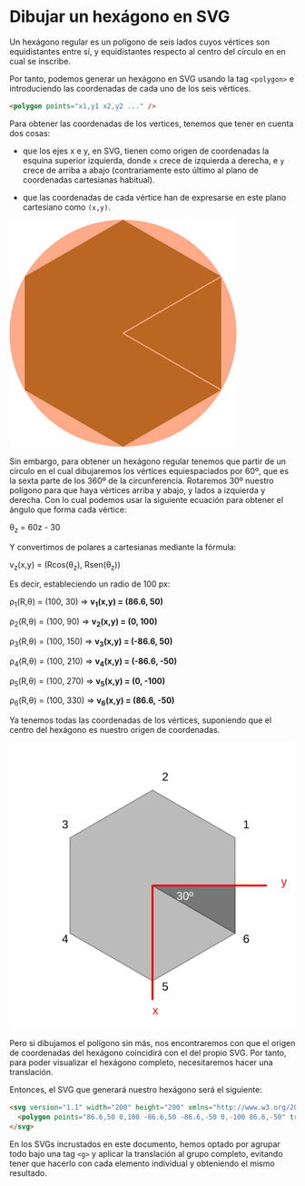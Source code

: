 # Dibujar un hexágono en SVG

Un hexágono regular es un polígono de seis lados cuyos vértices son equidistantes entre sí, y equidistantes respecto al centro del círculo en en cual se inscribe.

Por tanto, podemos generar un hexágono en SVG usando la tag `<polygon>` e introduciendo las coordenadas de cada uno de los seis vértices.

```html
<polygon points="x1,y1 x2,y2 ..." />
```

Para obtener las coordenadas de los vertices, tenemos que tener en cuenta dos cosas:

- que los ejes x e y, en SVG, tienen como origen de coordenadas la esquina superior izquierda, donde `x` crece de izquierda a derecha, e `y` crece de arriba a abajo (contrariamente esto último al plano de coordenadas cartesianas habitual). 

- que las coordenadas de cada vértice han de expresarse en este plano cartesiano como `(x,y)`.

![Hexagon](./hexagon1.svg)

Sin embargo, para obtener un hexágono regular tenemos que partir de un círculo en el cual dibujaremos los vértices equiespaciados por 60º, que es la sexta parte de los 360º de la circunferencia. Rotaremos 30º nuestro polígono para que haya vértices arriba y abajo, y lados a izquierda y derecha. Con lo cual podemos usar la siguiente ecuación para obtener el ángulo que forma cada vértice:

θ<sub>z</sub> = 60z - 30

Y convertimos de polares a cartesianas mediante la fórmula:

v<sub>z</sub>(x,y) = (Rcos(θ<sub>z</sub>), Rsen(θ<sub>z</sub>))

Es decir, estableciendo un radio de 100 px:

ρ<sub>1</sub>(R,θ) = (100, 30) => **v<sub>1</sub>(x,y) = (86.6, 50)**

ρ<sub>2</sub>(R,θ) = (100, 90) => **v<sub>2</sub>(x,y) = (0, 100)**

ρ<sub>3</sub>(R,θ) = (100, 150) => **v<sub>3</sub>(x,y) = (-86.6, 50)**

ρ<sub>4</sub>(R,θ) = (100, 210) => **v<sub>4</sub>(x,y) = (-86.6, -50)**

ρ<sub>5</sub>(R,θ) = (100, 270) => **v<sub>5</sub>(x,y) = (0, -100)**

ρ<sub>6</sub>(R,θ) = (100, 330) => **v<sub>6</sub>(x,y) = (86.6, -50)**

Ya tenemos todas las coordenadas de los vértices, suponiendo que el centro del hexágono es nuestro origen de coordenadas.

![Hexagon](./hexagon2.svg)

Pero si dibujamos el polígono sin más, nos encontraremos con que el origen de coordenadas del hexágono coincidirá con el del propio SVG. Por tanto, para poder visualizar el hexágono completo, necesitaremos hacer una translación.

Entonces, el SVG que generará nuestro hexágono será el siguiente:

```html
<svg version="1.1" width="200" height="200" xmlns="http://www.w3.org/2000/svg" xmlns:xlink="http://www.w3.org/1999/xlink">
  <polygon points="86.6,50 0,100 -86.6,50 -86.6,-50 0,-100 86.6,-50" transform="translate(100 100)" />
</svg>
```

En los SVGs incrustados en este documento, hemos optado por agrupar todo bajo una tag `<g>` y aplicar la translación al grupo completo, evitando tener que hacerlo con cada elemento individual y obteniendo el mismo resultado.
